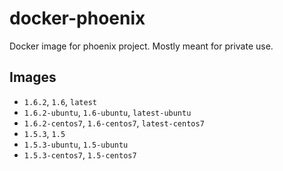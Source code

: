 # docker-phoenix

Docker image for phoenix project. Mostly meant for private use.

## Images

- `1.6.2`, `1.6`, `latest`
- `1.6.2-ubuntu`, `1.6-ubuntu`, `latest-ubuntu`
- `1.6.2-centos7`, `1.6-centos7`, `latest-centos7`
- `1.5.3`, `1.5`
- `1.5.3-ubuntu`, `1.5-ubuntu`
- `1.5.3-centos7`, `1.5-centos7`
